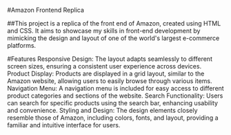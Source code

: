 #Amazon Frontend Replica

##This project is a replica of the front end of Amazon, created using HTML and CSS. It aims to showcase my skills in front-end development by mimicking the design and layout of one of the world's largest e-commerce platforms.

#Features
Responsive Design: The layout adapts seamlessly to different screen sizes, ensuring a consistent user experience across devices.
Product Display: Products are displayed in a grid layout, similar to the Amazon website, allowing users to easily browse through various items.
Navigation Menu: A navigation menu is included for easy access to different product categories and sections of the website.
Search Functionality: Users can search for specific products using the search bar, enhancing usability and convenience.
Styling and Design: The design elements closely resemble those of Amazon, including colors, fonts, and layout, providing a familiar and intuitive interface for users.
